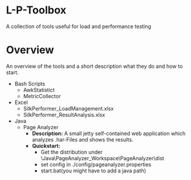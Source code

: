 # L-P-Toolbox
A collection of tools useful for load and performance testing

# Overview 
An overview of the tools and a short description what they do and how to start.
* Bash Scripts
  * AwkStatistict
  * MetricCollector
* Excel
  * SilkPerformer_LoadManagement.xlsx
  * SilkPerformer_ResultAnalysis.xlsx
* Java
  * Page Analyzer
    * **Description:** A small jetty self-contained web application which analyzes .har-Files and shows the results.
    * **Quickstart:** 
	  * Get the distribution under \Java\PageAnalyzer_Workspace\PageAnalyzer\dist
	  * set config in ./config/pageanalyzer.properties
	  * start.bat(you might have to add a java path)
  
